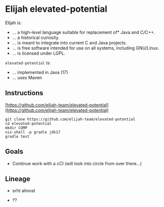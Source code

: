 Elijah elevated-potential
==========================

Elijah is:

- ... a high-level language suitable for replacement of* Java and C/C++.
- ... a historical curiosity.
- ... is meant to integrate into current C and Java projects.
- ... is free software intended for use on all systems, including GNU/Linux.
- ... is licensed under LGPL.

`elevated-potential` is:

- ... implemented in Java (17)
- ... uses Maven

Instructions
-------------

[https://github.com/elijah-team/elevated-potential](https://github.com/elijah-team/elevated-potential)

```shell
git clone https://github.com/elijah-team/elevated-potential
cd elevated-potential
mkdir COMP
nix-shell -p gradle jdk17
gradle test
```

Goals
------

- Continue work with a cCI (will look into circle from over there...)

Lineage
--------

- srht almost

- ??